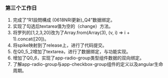 ### 第三个工作日
1. 完成了“R1設問構成 (0618NRI更新)_Q4”数据绑定。
2. 实现了勾选后textarea值为空的（change）方法。
3. 将罗列的[1,2,3,20]改为了Array.from(Array(3), (v, i) => i + 1).concat([20])。
4. 将spike映射到了release上，进行了代码提交。
5. 在Q0_5_2增加了textarea，进行了数据绑定，与功能实现。
6. 增加了Q0_6，实现了app-radio-group类型组件数据的双向绑定。
7. 了解app-radio-group与app-checkbox-group组件的定义以及angular生命周期。